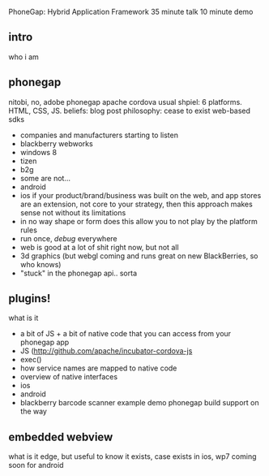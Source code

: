 PhoneGap: Hybrid Application Framework
35 minute talk
10 minute demo

intro
-----
who i am

phonegap
------------
nitobi, no, adobe phonegap
apache cordova
usual shpiel: 6 platforms. HTML, CSS, JS.
beliefs: blog post
philosophy: cease to exist
web-based sdks
* companies and manufacturers starting to listen
 * blackberry webworks
 * windows 8
 * tizen
 * b2g
* some are not...
 * android
 * ios
if your product/brand/business was built on the web, and app stores are an extension, not core to your strategy, then this approach makes sense
not without its limitations
* in no way shape or form does this allow you to not play by the platform rules
* run once, _debug_ everywhere
* web is good at a lot of shit right now, but not all
 * 3d graphics (but webgl coming and runs great on new BlackBerries, so who knows)
* "stuck" in the phonegap api.. sorta

plugins!
--------
what is it
* a bit of JS + a bit of native code that you can access from your
  phonegap app
 * JS (http://github.com/apache/incubator-cordova-js
  * exec()
  * how service names are mapped to native code
 * overview of native interfaces
  * ios
  * android
  * blackberry
barcode scanner example
demo
phonegap build support on the way

embedded webview
----------------
what is it
edge, but useful to know it exists, case
exists in ios, wp7
coming soon for android
